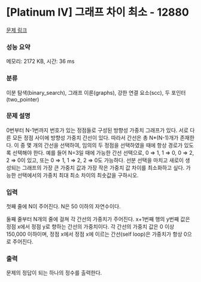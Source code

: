 # [Platinum IV] 그래프 차이 최소 - 12880 

[문제 링크](https://www.acmicpc.net/problem/12880) 

### 성능 요약

메모리: 2172 KB, 시간: 36 ms

### 분류

이분 탐색(binary_search), 그래프 이론(graphs), 강한 연결 요소(scc), 두 포인터(two_pointer)

### 문제 설명

<p>0번부터 N-1번까지 번호가 있는 정점들로 구성된 방향성 가중치 그래프가 있다. 서로 다른 모든 정점 사이에 방향성 가중치 간선이 있다. 따라서 간선은 총 N*(N-1)개가 존재한다. 이 중 몇 개의 간선을 선택하여, 임의의 두 정점을 선택하였을 때에 항상 경로가 있도록 선택해야 한다. 예를 들어 N=3일 때에 가능한 간선 선택으로, 0 ⇒ 1, 1 ⇒ 0, 0 ⇒ 2, 2 ⇒ 0이 있고, 또는 0 ⇒ 1, 1 ⇒ 2, 2 ⇒ 0도 가능하다. 선분 선택을 마치고 새로이 생성되는 그래프의 가장 큰 가중치 값과 가장 작은 가중치 값 차이를 최소화하고 싶다. 가능한 선택에서의 가중치 최대 최소 차이의 최솟값을 구하시오.</p>

### 입력 

 <p>첫째 줄에 N이 주어진다. N은 50 이하의 자연수이다.</p>

<p>둘째 줄부터 N개의 줄에 걸쳐 각 간선의 가중치가 주어진다. x+1번째 행의 y번째 값은 정점 x에서 정점 y로 향하는 간선의 가중치이다. 각 간선의 가중치 값은 0 이상 150,000 이하이며, 정점 x에서 정점 x에 이르는 간선(self loop)은 가중치가 항상 0으로 주어진다.</p>

### 출력 

 <p>문제의 정답이 되는 하나의 정수를 출력한다.</p>

